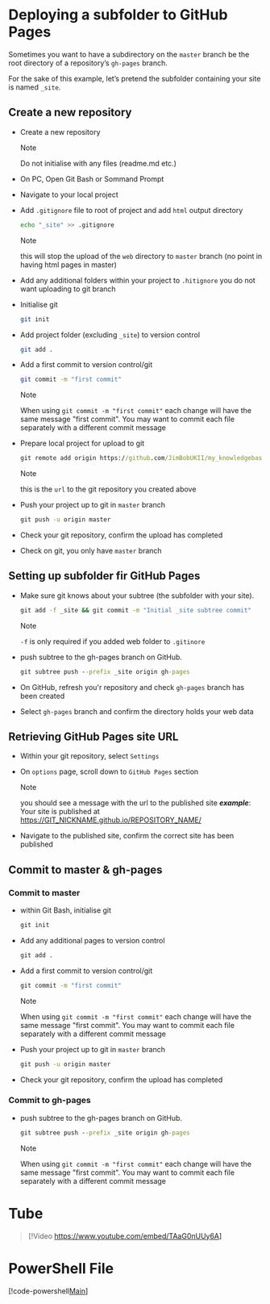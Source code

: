 # Deploying a subfolder to GitHub Pages
Sometimes you want to have a subdirectory on the `master` branch be the root directory of a repository’s `gh-pages` branch.

For the sake of this example, let’s pretend the subfolder containing your site is named `_site`.

## Create a new repository
  * Create a new repository

	> [!NOTE]
	> Do not initialise with any files (readme.md etc.)

  * On PC, Open Git Bash or Sommand Prompt
  * Navigate to your local project
  * Add `.gitignore` file to root of project and add `html` output directory

	```bash
    echo "_site" >> .gitignore
    ```

    > [!NOTE]
    > this will stop the upload of the `web` directory to `master` branch (no point in having html pages in master)

  * Add any additional folders within your project to `.hitignore` you do not want uploading to git branch
  * Initialise git

	```bash
    git init
    ```

  * Add project folder (excluding `_site`) to version control

	```bash
	git add .
    ```

  * Add a first commit to version control/git

	```bash
    git commit -m "first commit"
    ```

    > [!NOTE]
    > When using `git commit -m "first commit"` each change will have the same message "first commit". You may want to commit each file separately with a different commit message

  * Prepare local project for upload to git

    ```bat
    git remote add origin https://github.com/JimBobUKII/my_knowledgebase.git
    ```

    > [!NOTE]
    > this is the `url` to the git repository you created above

  * Push your project up to git in `master` branch

    ```bat
    git push -u origin master
    ```

  * Check your git repository, confirm the upload has completed
  * Check on git, you only have `master` branch

## Setting up subfolder fir GitHub Pages
  * Make sure git knows about your subtree (the subfolder with your site).

    ```bat
    git add -f _site && git commit -m "Initial _site subtree commit"
    ```

    > [!NOTE]
    > `-f` is only required if you added web folder to `.gitinore`

  * push subtree to the gh-pages branch on GitHub.

    ```bat
    git subtree push --prefix _site origin gh-pages
    ```

  * On GitHub, refresh you'r repository and check `gh-pages` branch has been created
  * Select `gh-pages` branch and confirm the directory holds your web data

## Retrieving GitHub Pages site URL
  * Within your git repository, select `Settings`
  * On `options` page, scroll down to `GitHub Pages` section

    > [!NOTE]
    > you should see a message with the url to the published site
    > ***example***: Your site is published at https://GIT_NICKNAME.github.io/REPOSITORY_NAME/

  * Navigate to the published site, confirm the correct site has been published

## Commit to master & gh-pages
### Commit to master
  * within Git Bash, initialise git

    ```bat
    git init
    ```

  * Add any additional pages to version control

    ```bat
    git add .
    ```

  * Add a first commit to version control/git

    ```bat
    git commit -m "first commit"
    ```

    > [!NOTE]
    > When using `git commit -m "first commit"` each change will have the same message "first commit". You may want to commit each file separately with a different commit message

  * Push your project up to git in `master` branch

    ```bat
    git push -u origin master
    ```

  * Check your git repository, confirm the upload has completed

### Commit to gh-pages
  * push subtree to the gh-pages branch on GitHub.

    ```bat
    git subtree push --prefix _site origin gh-pages
    ```

    > [!NOTE]
    > When using `git commit -m "first commit"` each change will have the same message "first commit". You may want to commit each file separately with a different commit message

# Tube
> [!Video https://www.youtube.com/embed/TAaG0nUUy6A]

# **PowerShell** File
[!code-powershell[Main](test.ps1)]



















